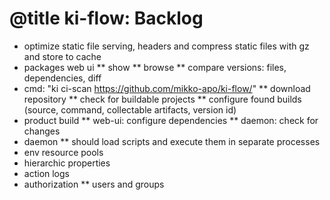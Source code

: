 # @title ki-flow: Backlog

* optimize static file serving, headers and compress static files with gz and store to cache
* packages web ui
** show
** browse
** compare versions: files, dependencies, diff
* cmd: "ki ci-scan https://github.com/mikko-apo/ki-flow/"
** download repository
** check for buildable projects
** configure found builds (source, command, collectable artifacts, version id)
* product build
** web-ui: configure dependencies
** daemon: check for changes
* daemon
** should load scripts and execute them in separate processes
* env resource pools
* hierarchic properties
* action logs
* authorization
** users and groups
